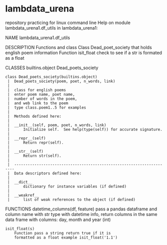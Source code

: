 # lambdata_urena
repository practicing for linux command line
Help on module lambdata_urena1.df_utils in lambdata_urena1:

NAME
    lambdata_urena1.df_utils

DESCRIPTION
    Functions and class
    Class Dead_poet_society that holds english poem information
    Function isit_float check to see if a str is formated as a float

CLASSES
    builtins.object
        Dead_poets_society

    class Dead_poets_society(builtins.object)
     |  Dead_poets_society(poem, poet, n_words, link)
     |
     |  class for english poems
     |  enter poem name, poet name,
     |  number of words in the poem,
     |  and web link to the poem
     |  type class.poem1..5 for examples
     |
     |  Methods defined here:
     |
     |  __init__(self, poem, poet, n_words, link)
     |      Initialize self.  See help(type(self)) for accurate signature.
     |
     |  __repr__(self)
     |      Return repr(self).
     |
     |  __str__(self)
     |      Return str(self).
     |
     |  ----------------------------------------------------------------------
     |  Data descriptors defined here:
     |
     |  __dict__
     |      dictionary for instance variables (if defined)
     |
     |  __weakref__
     |      list of weak references to the object (if defined)

FUNCTIONS
    datetime_columns(df, feature)
        pass a pandas dataframe and column name with str type with datetime info,
        return columns in the same data frame with columns: day, month and year (int)

    isit_float(s)
        Function pass a string return true if it is
        formatted as a float example isit_float('1.1')

